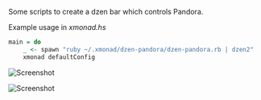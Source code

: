 
Some scripts to create a dzen bar which controls Pandora.

Example usage in *xmonad.hs*
```haskell
main = do
    _ <- spawn "ruby ~/.xmonad/dzen-pandora/dzen-pandora.rb | dzen2"
    xmonad defaultConfig
```

![Screenshot](https://raw.github.com/jeremyaburns/dzen-pandora/master/screen1.png)

![Screenshot](https://raw.github.com/jeremyaburns/dzen-pandora/master/screen2.png)

